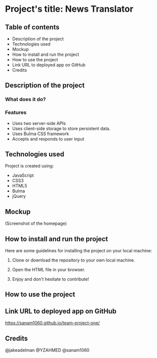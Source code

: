 # Project's title: News Translator

## Table of contents
* Description of the project
* Technologies used
* Mockup
* How to install and run the project
* How to use the project
* Link URL to deployed app on GitHub
* Credits

## Description of the project
### What does it do?

### Features

* Uses two server-side APIs
* Uses client-side storage to store persistent data.
* Uses Bulma CSS framework
* Accepts and responds to user input


## Technologies used
Project is created using: 

* JavaScript
* CSS3
* HTML5
* Bulma
* jQuery 

## Mockup
(Screenshot of the homepage)

## How to install and run the project
Here are some guidelines for installing the project on your local machine:

1. Clone or download the repository to your own local machine.

2. Open the HTML file in your browser.

3. Enjoy and don't hesitate to contribute! 

## How to use the project

## Link URL to deployed app on GitHub
https://sanam1060.github.io/team-project-one/

## Credits
@jakeadelman
@YZAHMED
@sanam1060


